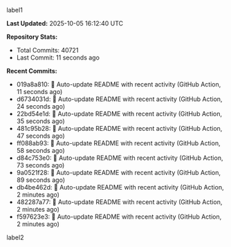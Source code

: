 
label1 
<!-- ACTIVITY_START -->
**Last Updated:** 2025-10-05 16:12:40 UTC

**Repository Stats:**
- Total Commits: 40721
- Last Commit: 11 seconds ago

**Recent Commits:**
- 019a8a810: 🤖 Auto-update README with recent activity (GitHub Action, 11 seconds ago)
- d6734031d: 🤖 Auto-update README with recent activity (GitHub Action, 24 seconds ago)
- 22bd54e1d: 🤖 Auto-update README with recent activity (GitHub Action, 35 seconds ago)
- 481c95b28: 🤖 Auto-update README with recent activity (GitHub Action, 47 seconds ago)
- ff088ab93: 🤖 Auto-update README with recent activity (GitHub Action, 58 seconds ago)
- d84c753e0: 🤖 Auto-update README with recent activity (GitHub Action, 73 seconds ago)
- 9a0521f28: 🤖 Auto-update README with recent activity (GitHub Action, 89 seconds ago)
- db4be462d: 🤖 Auto-update README with recent activity (GitHub Action, 2 minutes ago)
- 482287a77: 🤖 Auto-update README with recent activity (GitHub Action, 2 minutes ago)
- f597623e3: 🤖 Auto-update README with recent activity (GitHub Action, 2 minutes ago)
<!-- ACTIVITY_END -->

label2
